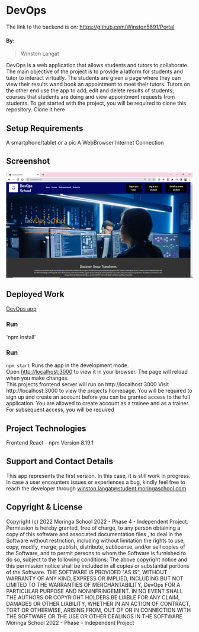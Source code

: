 # DevOps
The link to the backend is on: https://github.com/Winston5691/Portal

#### By:
> Winston Langat

DevOps is a web application that allows students and tutors to collaborate. The main objective of the project is to provide a latform for students and tutor to interact virtually.
The students are given a page where they can view their results wand book an appointment to meet their tutors.
Tutors on the other end use the app to add, edit and delete results of students, courses that students are doing and view appointment requests from students. 
To get started with the project, you will be required to clone this repository. Clone it here
## Setup Requirements
A smartphone/tablet or a pic
A WebBrowser
Internet Connection
## Screenshot
![App ScreenShot](./src/images/screenshot.png)
## Deployed Work
[DevOps app]()
### Run
'npm install'
### Run
`npm start`
Runs the app in the development mode.\
Open [http://localhost:3000](http://localhost:3000) to view it in your browser.
The page will reload when you make changes.\
This projects frontend server will run on http://localhost:3000
Visit http://localhost:3000 to view the projects homepage. You will be required to sign up and create an account before you can be granted access to the full application. You are allowed to create account as a trainee and as a trainer. For subsequent access, you will be required
## Project Technologies
Frontend React - npm Version 8.19.1
## Support and Contact Details
This app represents the first version. In this case, it is still work in progress. In case a user encounters issues or experiences a bug, kindly feel free to reach the developer through winston.langat@student.moringaschool.com
## Copyright & License
Copyright (c) 2022 Moringa School 2022 - Phase 4 - Independent Project. Permission is hereby granted, free of charge, to any person obtaining a copy of this software and associated documentation files , to deal in the Software without restriction, including without limitation the rights to use, copy, modify, merge, publish, distribute, sublicense, and/or sell copies of the Software, and to permit persons to whom the Software is furnished to do so, subject to the following conditions:
The above copyright notice and this permission notice shall be included in all copies or substantial portions of the Software.
THE SOFTWARE IS PROVIDED "AS IS", WITHOUT WARRANTY OF ANY KIND, EXPRESS OR IMPLIED, INCLUDING BUT NOT LIMITED TO THE WARRANTIES OF MERCHANTABILITY, DevOps FOR A PARTICULAR PURPOSE AND NONINFRINGEMENT. IN NO EVENT SHALL THE AUTHORS OR COPYRIGHT HOLDERS BE LIABLE FOR ANY CLAIM, DAMAGES OR OTHER LIABILITY, WHETHER IN AN ACTION OF CONTRACT, TORT OR OTHERWISE, ARISING FROM, OUT OF OR IN CONNECTION WITH THE SOFTWARE OR THE USE OR OTHER DEALINGS IN THE SOFTWARE
Moringa School 2022 - Phase  - Independent Project
